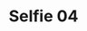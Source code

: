 ---
title: Selfie 04
image: https://res.cloudinary.com/softcomux/image/upload/v1533825383/sfc/careers%20-%20workshots/selfie-04.jpg
image_description: Beautiful female engineers taking selfie
---